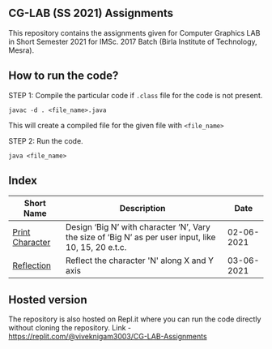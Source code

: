 ## CG-LAB (SS 2021) Assignments

This repository contains the assignments given for Computer Graphics LAB in Short Semester 2021 for IMSc. 2017 Batch (Birla Institute of Technology, Mesra).

## How to run the code?
STEP 1: Compile the particular code if `.class` file for the code is not present.

```shell
javac -d . <file_name>.java
```
This will create a compiled file for the given file with `<file_name>`

STEP 2: Run the code.

```shell
java <file_name>
```

## Index
|Short Name| Description | Date |
|----------|-------------|------|
|[Print Character](Assignment_1.java)| Design ‘Big N’ with character ‘N’, Vary the size of ‘Big N’ as per user input, like 10, 15, 20 e.t.c. | 02-06-2021|
|[Reflection](Assignment_2.java)| Reflect the character 'N' along X and Y axis | 03-06-2021|

## Hosted version
The repository is also hosted on Repl.it where you can run the code directly without cloning the repository.
Link - https://replit.com/@viveknigam3003/CG-LAB-Assignments
